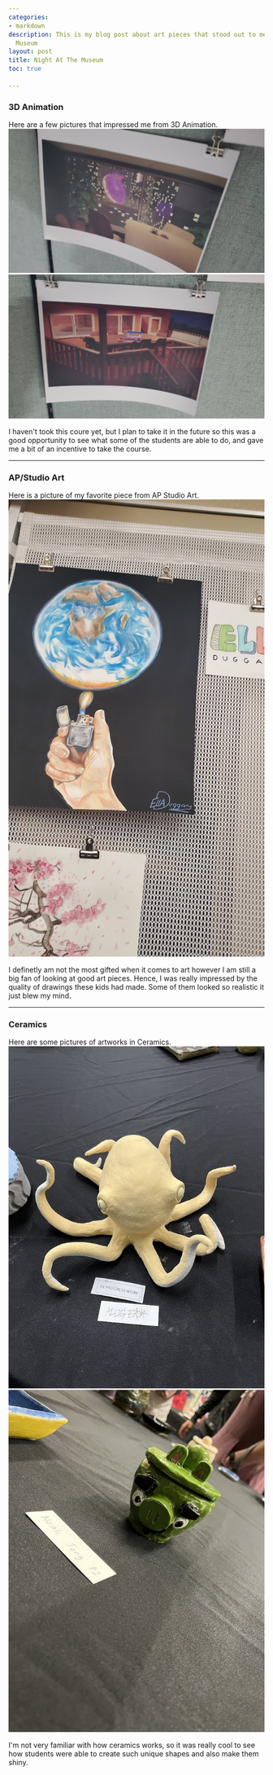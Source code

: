 ```yaml
---
categories:
- markdown
description: This is my blog post about art pieces that stood out to me Night At The
  Museum
layout: post
title: Night At The Museum
toc: true

---
```


### 3D Animation
Here are a few pictures that impressed me from 3D Animation.
![](aidendonut.jpeg)
![](cesardonut.jpeg)

I haven't took this coure yet, but I plan to take it in the future so this was a good opportunity to see what some of the students are able to do, and gave me a bit of an incentive to take the course. 

---

### AP/Studio Art
Here is a picture of my favorite piece from AP Studio Art.
![](liverpool.jpeg)

I definetly am not the most gifted when it comes to art however I am still a big fan of looking at good art pieces. Hence, I was really impressed by the quality of drawings these kids had made. Some of them looked so realistic it just blew my mind.

---

### Ceramics
Here are some pictures of artworks in Ceramics.
![](octopus.jpeg)
![](piggy.jpeg)

I'm not very familiar with how ceramics works, so it was really cool to see how students were able to create such unique shapes and also make them shiny.
